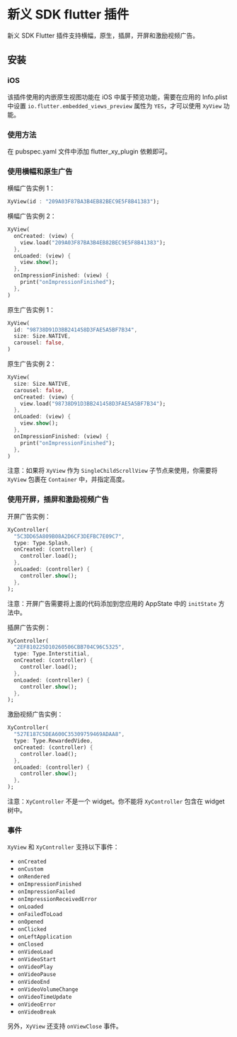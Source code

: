 # 新义 SDK flutter 插件 

新义 SDK Flutter 插件支持横幅，原生，插屏，开屏和激励视频广告。

## 安装

### iOS

该插件使用的内嵌原生视图功能在 iOS 中属于预览功能，需要在应用的 Info.plist 中设置 `io.flutter.embedded_views_preview` 属性为 `YES`，才可以使用 `XyView` 功能。

### 使用方法

在 pubspec.yaml 文件中添加 flutter_xy_plugin 依赖即可。

### 使用横幅和原生广告

横幅广告实例 1：

```dart
XyView(id : "209A03F87BA3B4EB82BEC9E5F8B41383");
```

横幅广告实例 2：

```dart
XyView(
  onCreated: (view) {
    view.load("209A03F87BA3B4EB82BEC9E5F8B41383");
  },
  onLoaded: (view) {
    view.show();
  },
  onImpressionFinished: (view) {
    print("onImpressionFinished");
  },
)
```

原生广告实例 1：

```dart
XyView(
  id: "98738D91D3BB241458D3FAE5A5BF7B34",
  size: Size.NATIVE,
  carousel: false,
)
```

原生广告实例 2：

```dart
XyView(
  size: Size.NATIVE,
  carousel: false,
  onCreated: (view) {
    view.load("98738D91D3BB241458D3FAE5A5BF7B34");
  },
  onLoaded: (view) {
    view.show();
  },
  onImpressionFinished: (view) {
    print("onImpressionFinished");
  },  
)
```

注意：如果将 `XyView` 作为 `SingleChildScrollView` 子节点来使用，你需要将 `XyView` 包裹在 `Container` 中，并指定高度。

### 使用开屏，插屏和激励视频广告

开屏广告实例：

```dart
XyController(
  "5C3DD65A809B08A2D6CF3DEFBC7E09C7",
  type: Type.Splash,
  onCreated: (controller) {
    controller.load();
  },
  onLoaded: (controller) {
    controller.show();
  },
);
```

注意：开屏广告需要将上面的代码添加到您应用的 AppState 中的 `initState` 方法中。

插屏广告实例：

```dart
XyController(
  "2EF810225D10260506CBB704C96C5325",
  type: Type.Interstitial,
  onCreated: (controller) {
    controller.load();
  },
  onLoaded: (controller) {
    controller.show();
  },
);
```

激励视频广告实例：

```dart
XyController(
  "527E187C5DEA600C35309759469ADAA8",
  type: Type.RewardedVideo,
  onCreated: (controller) {
    controller.load();
  },
  onLoaded: (controller) {
    controller.show();
  },
);
```

注意：`XyController` 不是一个 widget。你不能将 `XyController` 包含在 widget 树中。

### 事件

`XyView` 和 `XyController` 支持以下事件：

* `onCreated`
* `onCustom`
* `onRendered`
* `onImpressionFinished`
* `onImpressionFailed`
* `onImpressionReceivedError`
* `onLoaded`
* `onFailedToLoad`
* `onOpened`
* `onClicked`
* `onLeftApplication`
* `onClosed`
* `onVideoLoad`
* `onVideoStart`
* `onVideoPlay`
* `onVideoPause`
* `onVideoEnd`
* `onVideoVolumeChange`
* `onVideoTimeUpdate`
* `onVideoError`
* `onVideoBreak`

另外，`XyView` 还支持 `onViewClose` 事件。